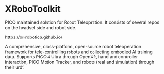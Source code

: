 # XRoboToolkit

PICO maintained solution for Robot Teleopration. It consists of several repos on the headset side and robot side.

https://xr-robotics.github.io/

A comprehensive, cross-platform, open-source robot teleoperation framework for tele-controlling robots and collecting embodied AI training data. Supports PICO 4 Ultra through OpenXR, hand and controller interaction, PICO Motion Tracker, and robots (real and simulation) through their urdf.
